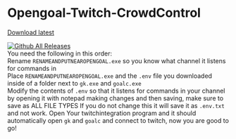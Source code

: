  # Opengoal-Twitch-CrowdControl  
 [Download latest](https://github.com/zedb0t/opengoal-checkpointrandomizer/releases/latest/download/Opengoal-Twitch-CrowdControl.zip)    

[![Github All Releases](https://img.shields.io/github/downloads/zedb0t/Opengoal-Twitch-CrowdControl/total.svg)]()  
You need the following in this order:  
Rename `RENAMEANDPUTNEAROPENGOAL.exe` so you know what channel it listens for commands in  
Place `RENAMEANDPUTNEAROPENGOAL.exe` and the `.env` file you downloaded inside of a folder next to `gk.exe` and `goalc.exe`  
Modify the contents of `.env` so that it listens for commands in your channel by opening it with notepad making changes and then saving, make sure to save as ALL FILE TYPES If you do not change this it will save it as `.env.txt` and not work. 
Open Your twitchintegration program and it should automatically open `gk` and `goalc` and connect to twitch, now you are good to go!  
